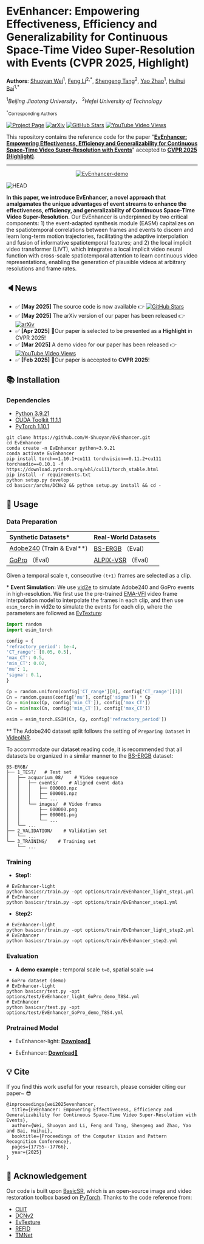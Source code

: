 # EvEnhancer: Empowering Effectiveness, Efficiency and Generalizability for Continuous Space-Time Video Super-Resolution with Events (CVPR 2025, Highlight)

**Authors**: [Shuoyan Wei](https://github.com/W-Shuoyan)<sup>1</sup>, [Feng Li](https://lifengcs.github.io/)<sup>2,\*</sup>, [Shengeng Tang](https://tangshengeng.github.io/)<sup>2</sup>, [Yao Zhao](https://scholar.google.com/citations?user=474TbQYAAAAJ&hl=en&oi=ao)<sup>1</sup>, [Huihui Bai](https://scholar.google.com/citations?user=iXuCUcQAAAAJ&hl=en&oi=ao)<sup>1,\*</sup>

<sup>1</sup>*Beijing Jiaotong University*， <sup>2</sup>*Hefei University of Technology*

<small><sup>\*</sup>Corresponding Authors</small>

[![Project Page](https://img.shields.io/badge/Project%20Page-Visit-blue)](https://w-shuoyan.github.io/EvEnhancer.gitub.io/)
[![arXiv](https://img.shields.io/badge/arXiv-2505.04657-da282a)](https://arxiv.org/abs/2505.04657)
[![GitHub Stars](https://img.shields.io/github/stars/W-Shuoyan/EvEnhancer?style=social)](https://github.com/W-Shuoyan/EvEnhancer)
[![YouTube Video Views](https://img.shields.io/youtube/views/GenHXBxqXsc)](https://youtu.be/GenHXBxqXsc)

This repository contains the reference code for the paper "[**EvEnhancer: Empowering Effectiveness, Efficiency and Generalizability for Continuous Space-Time Video Super-Resolution with Events**](https://arxiv.org/pdf/2505.04657)" accepted to [**CVPR 2025 (Highlight)**](https://cvpr.thecvf.com/virtual/2025/poster/32886).

---

<p align="center">
  <a href="https://youtu.be/GenHXBxqXsc">
    <img src="figures/demo.png" alt="EvEnhancer-demo"/>
  </a>
</p>

![HEAD](figures/head.png)

**In this paper, we introduce EvEnhancer, a novel approach that amalgamates the unique advantages of event streams to enhance the effectiveness, efficiency, and generalizability of Continuous Space-Time Video Super-Resolution.** Our EvEnhancer is underpinned by two critical components: 1) the event-adapted synthesis module (EASM) capitalizes on the spatiotemporal correlations between frames and events to discern and learn long-term motion trajectories, facilitating the adaptive interpolation and fusion of informative spatiotemporal features; and 2) the local implicit video transformer (LIVT), which integrates a local implicit video neural function with cross-scale spatiotemporal attention to learn continuous video representations, enabling the generation of plausible videos at arbitrary resolutions and frame rates.

## 🔈News

- ✅ **[May 2025]** The source code is now available 👉 [![GitHub Stars](https://img.shields.io/github/stars/W-Shuoyan/EvEnhancer?style=social)](https://github.com/W-Shuoyan/EvEnhancer)
- ✅ **[May 2025]** The arXiv version of our paper has been released 👉 [![arXiv](https://img.shields.io/badge/arXiv-2505.04657-da282a)](https://arxiv.org/abs/2505.04657)
- ✅ **[Apr 2025]** 🎉Our paper is selected to be presented as a **Highlight** in CVPR 2025!
- ✅ **[Mar 2025]** A demo video for our paper has been released 👉 [![YouTube Video Views](https://img.shields.io/youtube/views/GenHXBxqXsc)](https://youtu.be/GenHXBxqXsc)
- ✅ **[Feb 2025]** 🎉Our paper is accepted to **CVPR 2025**!

## 📚 Installation

### Dependencies

- [Python 3.9.21](https://www.python.org/downloads/release/python-3921/)
- [CUDA Toolkit 11.1.1](https://developer.nvidia.com/cuda-11.1.1-download-archive)
- [PyTorch 1.10.1](https://pytorch.org/get-started/previous-versions/#v1101)

```shell
git clone https://github.com/W-Shuoyan/EvEnhancer.git
cd EvEnhancer
conda create -n EvEnhancer python=3.9.21
conda activate EvEnhancer
pip install torch==1.10.1+cu111 torchvision==0.11.2+cu111 torchaudio==0.10.1 -f https://download.pytorch.org/whl/cu111/torch_stable.html
pip install -r requirements.txt
python setup.py develop
cd basicsr/archs/DCNv2 && python setup.py install && cd -
```

## 🚀 Usage

### Data Preparation

| Synthetic Datasets*  | Real-World Datasets |
|:--------------------|:--------------------|
| [Adobe240](https://www.cs.ubc.ca/labs/imager/tr/2017/DeepVideoDeblurring/) (Train & Eval**) | [BS-ERGB](https://github.com/uzh-rpg/timelens-pp/)  （Eval）|
| [GoPro](https://seungjunnah.github.io/Datasets/gopro.html) （Eval）| [ALPIX-VSR](https://github.com/yunfanLu/INR-Event-VSR) （Eval）|

Given a temporal scale `t`, consecutive `(t+1)` frames are selected as a clip.

\* **Event Simulation:** We use [vid2e](https://github.com/uzh-rpg/rpg_vid2e) to simulate Adobe240 and GoPro events in high-resolution. We first use the pre-trained [EMA-VFI](https://github.com/MCG-NJU/EMA-VFI) video frame interpolation model to interpolate the frames in each clip, and then use `esim_torch` in vid2e to simulate the events for each clip, where the parameters are followed as [EvTexture](https://github.com/DachunKai/EvTexture):

```python
import random
import esim_torch

config = {
'refractory_period': 1e-4,
'CT_range': [0.05, 0.5],
'max_CT': 0.5,
'min_CT': 0.02,
'mu': 1,
'sigma': 0.1,
}

Cp = random.uniform(config['CT_range'][0], config['CT_range'][1])
Cn = random.gauss(config['mu'], config['sigma']) * Cp
Cp = min(max(Cp, config['min_CT']), config['max_CT'])
Cn = min(max(Cn, config['min_CT']), config['max_CT'])

esim = esim_torch.ESIM(Cn, Cp, config['refractory_period'])
```

\** The Adobe240 dataset split follows the setting of `Preparing Dataset` in [VideoINR](https://github.com/Picsart-AI-Research/VideoINR-Continuous-Space-Time-Super-Resolution#preparing-dataset).

To accommodate our dataset reading code, it is recommended that all datasets be organized in a similar manner to the [BS-ERGB](https://github.com/uzh-rpg/timelens-pp/) dataset:

```shell
BS-ERGB/ 
├── 1_TEST/   # Test set
│   ├── acquarium_08/    # Video sequence
│   │   ├── events/    # Aligned event data         
│   │   │   ├── 000000.npz
│   │   │   ├── 000001.npz
│   │   │   └── ...
│   │   └── images/  # Video frames         
│   │       ├── 000000.png
│   │       ├── 000001.png
│   │       └── ...
│   └── ...
├── 2_VALIDATION/    # Validation set      
│   └── ...
└── 3_TRAINING/    # Training set   
    └── ...
```

### Training

- **Step1:**

```shell
# EvEnhancer-light
python basicsr/train.py -opt options/train/EvEnhancer_light_step1.yml 
# EvEnhancer
python basicsr/train.py -opt options/train/EvEnhancer_step1.yml
```

- **Step2:**

```shell
# EvEnhancer-light
python basicsr/train.py -opt options/train/EvEnhancer_light_step2.yml 
# EvEnhancer
python basicsr/train.py -opt options/train/EvEnhancer_step2.yml
```

### Evaluation

- **A demo example :** temporal scale `t=8`, spatial scale `s=4`

```shell
# GoPro dataset (demo)
# EvEnhancer-light
python basicsr/test.py -opt options/test/EvEnhancer_light_GoPro_demo_T8S4.yml
# EvEnhancer
python basicsr/test.py -opt options/test/EvEnhancer_GoPro_demo_T8S4.yml
```

### Pretrained Model

- EvEnhancer-light: [**Download🔗**](https://drive.google.com/drive/folders/1SRB3oyDldqEPGlsU3GxB983fsAG_rIzN?usp=sharing)

- EvEnhancer: [**Download🔗**](https://drive.google.com/drive/folders/1n_Wm2xpsPBkYVnUKAW5v_XxPD5H8S0eT?usp=sharing)

## 💡 Cite

If you find this work useful for your research, please consider citing our paper~ 😎

```shell
@inproceedings{wei2025evenhancer,
  title={EvEnhancer: Empowering Effectiveness, Efficiency and Generalizability for Continuous Space-Time Video Super-Resolution with Events},
  author={Wei, Shuoyan and Li, Feng and Tang, Shengeng and Zhao, Yao and Bai, Huihui},
  booktitle={Proceedings of the Computer Vision and Pattern Recognition Conference},
  pages={17755--17766},
  year={2025}
}
```

## 📕 Acknowledgement

Our code is built upon [BasicSR](https://github.com/XPixelGroup/BasicSR), which is an open-source image and video restoration toolbox based on [PyTorch](https://pytorch.org/). Thanks to the code reference from:

- [CLIT](https://github.com/jaroslaw1007/CLIT)
- [DCNv2](https://github.com/lbin/DCNv2)
- [EvTexture](https://github.com/DachunKai/EvTexture)
- [REFID](https://github.com/AHupuJR/REFID)
- [TMNet](https://github.com/CS-GangXu/TMNet)
